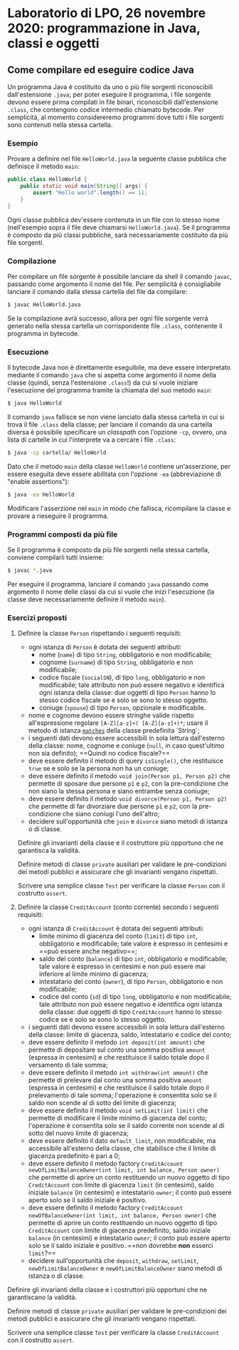 # Laboratorio di LPO, 26 novembre 2020: programmazione in Java, classi e oggetti

## Come compilare ed eseguire codice Java
Un programma Java è costituito da uno o più file sorgenti riconoscibili dall'estensione `.java`; per poter eseguire il programma, i file sorgente devono essere prima compilati in file binari, riconoscibili dall'estensione `.class`,
    che contengono codice intermedio chiamato bytecode. Per semplicità, al momento considereremo programmi dove tutti i file sorgenti sono contenuti nella stessa cartella.

### Esempio
Provare a definire nel file `HelloWorld.java` la seguente classe pubblica che definisce il metodo `main`:

```java
public class HelloWorld {
    public static void main(String[] args) {
        assert "Hello world".length() == 11;
    }
}
```
Ogni classe pubblica dev'essere contenuta in un file con lo stesso nome (nell'esempio sopra il file deve chiamarsi `HelloWorld.java`). Se il programma è composto da più classi pubbliche, sarà necessariamente costituito da più file sorgenti.

### Compilazione
Per compilare un file sorgente è possibile lanciare da shell il comando `javac`, passando come argomento il nome del file. Per semplicità è consigliabile lanciare il comando dalla stessa cartella del file da compilare:

```bash
$ javac HelloWorld.java
```

Se la compilazione avrà successo, allora per ogni file sorgente verrà generato nella stessa cartella un corrispondente file `.class`, contenente il programma in bytecode.

### Esecuzione
Il bytecode Java non è direttamente eseguibile, ma deve essere interpretato mediante il comando `java` che si aspetta come argomento il nome della classe (quindi, senza l'estensione `.class`!) da cui si vuole iniziare l'esecuzione del
programma tramite la chiamata del suo metodo `main`:

```bash
$ java HelloWorld
```
Il comando `java` fallisce se non viene lanciato dalla stessa cartella in cui si trova il file `.class` della classe; per lanciare il comando da una cartella
diversa  è possibile specificare un *classpath* con l'opzione `-cp`, ovvero, una lista di cartelle in cui l'interprete va a cercare i file `.class`:
    
```bash
$ java -cp cartella/ HelloWorld
```

Dato che il metodo `main` della classe `HelloWorld` contiene un'asserzione, per essere eseguita deve essere
abilitata con l'opzione `-ea` (abbreviazione di "enable assertions"):

```bash
$ java -ea HelloWorld
```

Modificare l'asserzione nel `main` in modo che fallisca, ricompilare la classe e provare a rieseguire il programma.

### Programmi composti da più file
Se il programma è composto da più file sorgenti nella stessa cartella, conviene compilarli tutti insieme:

```bash
$ javac *.java
```

Per eseguire il programma, lanciare il comando `java` passando come argomento il nome delle classi da cui si vuole che inizi l'esecuzione
(la classe deve necessariamente definire il metodo `main`).

### Esercizi proposti

1.   Definire la classe `Person` rispettando i seguenti requisiti:
      *  ogni istanza di `Person` è dotata dei seguenti attributi:
         *  nome (`name`) di tipo `String`, obbligatorio e non modificabile;
         *  cognome (`surname`) di tipo `String`, obbligatorio e non modificabile;
         *  codice fiscale (`socialSN`), di tipo `long`, obbligatorio e non modificabile; tale attributo non può essere negativo e
        identifica ogni istanza della classe: due oggetti di tipo `Person` hanno lo stesso codice fiscale se e solo se sono lo stesso oggetto.
         *  coniuge (`spouse`) di tipo `Person`, opzionale e modificabile. 
      *  nome e cognome devono essere stringhe valide rispetto all'espressione regolare `[A-Z][a-z]+( [A-Z][a-z]+)*`; usare il metodo di istanza
      [`matches`](https://docs.oracle.com/en/java/javase/15/docs/api/java.base/java/lang/String.html\#matches(java.lang.String)) della classe predefinita `String`;
      *  i seguenti dati devono essere accessibili in sola lettura dall'esterno della classe: nome, cognome e coniuge (`null`, in caso quest'ultimo
      non sia definito); ==Quindi no codice fiscale?==
      *  deve essere definito il metodo di query `isSingle()`, che restituisce `true` se e solo se la persona non ha un coniuge;
      *  deve essere definito il metodo `void join(Person p1, Person p2)` che permette di sposare due persone `p1` e `p2`,
      con la pre-condizione che non siano la stessa persona e siano entrambe senza coniuge; 
      *  deve essere definito il metodo `void divorce(Person p1, Person p2)` che permette di far divorziare due persone
      `p1` e `p2`, con la pre-condizione che siano coniugi l'uno dell'altro;
      *  decidere sull'opportunità che `join` e `divorce` siano metodi di istanza o di classe.

     Definire gli invarianti della classe e il costruttore più opportuno che ne garantisca la validità.

     Definire metodi di classe `private` ausiliari per validare le pre-condizioni dei metodi pubblici e assicurare che gli invarianti vengano rispettati.

     Scrivere una semplice classe `Test` per verificare la classe `Person` con il costrutto `assert`.

1.   Definire la classe `CreditAccount` (conto corrente) secondo i seguenti requisiti:
      * ogni istanza di `CreditAccount` è dotata dei seguenti attributi:
        * limite minimo di giacenza del conto (`limit`) di tipo `int`, obbligatorio e modificabile; tale valore è espresso in centesimi e ==può essere anche negativo==;
        * saldo del conto (`balance`) di tipo `int`, obbligatorio e modificabile; tale valore è espresso in centesimi e non può essere mai inferiore al limite minimo di giacenza;
        * intestatario del conto (`owner`), di tipo `Person`, obbligatorio e non modificabile;
        * codice del conto (`id`) di tipo `long`, obbligatorio e non modificabile; tale attributo non può essere negativo e
        identifica ogni istanza della classe: due oggetti di tipo `CreditAccount` hanno lo stesso codice se e solo se sono lo stesso oggetto.
      * i seguenti dati devono essere accessibili in sola lettura dall'esterno della classe: limite di giacenza, saldo, intestatario e codice del conto;
      * deve essere definito il metodo `int deposit(int amount)` che permette di depositare sul conto una somma positiva `amount` (espressa in centesimi) e che restituisce il saldo totale dopo il versamento di tale somma;
      * deve essere definito il metodo `int withdraw(int amount)` che permette di prelevare dal conto una somma positiva `amount` (espressa in centesimi)  e che restituisce il saldo totale dopo il prelevamento di tale somma; l'operazione è consentita solo se il saldo non scende al di sotto del limite di giacenza;
      * deve essere definito il metodo `void setLimit(int limit)` che permette di modificare il limite minimo di giacenza del conto;
      l'operazione è consentita solo se il saldo corrente non scende al di sotto del nuovo limite di giacenza;
      * deve essere  definito il dato `default_limit`, non modificabile, ma accessibile all'esterno della classe, che stabilisce che 
      il limite di giacenza predefinito è pari a 0;
      * deve essere definito il metodo factory `CreditAccount newOfLimitBalanceOwner(int limit, int balance, Person owner)` che permette di aprire un conto restituendo un nuovo oggetto di tipo `CreditAccount` con limite di giacenza `limit` (in centesimi), saldo iniziale `balance` (in centesimi) e intestatario `owner`; il conto può essere aperto solo se il saldo iniziale è positivo.
      * deve essere definito il metodo factory `CreditAccount newOfBalanceOwner(int limit, int balance, Person owner)`
      che permette di aprire un conto restituendo un nuovo oggetto di tipo `CreditAccount`  con limite di giacenza predefinito, saldo iniziale `balance` (in centesimi) e
      intestatario `owner`; il conto può essere aperto solo se il saldo iniziale è positivo.      ==non dovrebbe **non** esserci `limit`?==
      * decidere sull'opportunità che `deposit`, `withdraw`, `setLimit`, `newOfLimitBalanceOwner`  e  `newOfLimitBalanceOwner`  siano metodi di istanza o di classe.
     
 Definire gli invarianti della classe e i costruttori più opportuni che ne garantiscano la validità.
     
 Definire metodi di classe `private` ausiliari per validare le pre-condizioni dei metodi pubblici e assicurare che gli invarianti vengano rispettati.
     
 Scrivere una semplice classe `Test` per verificare la classe `CreditAccount` con il costrutto `assert`.
